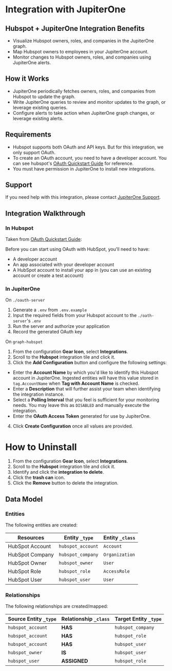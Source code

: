 # Integration with JupiterOne

## Hubspot + JupiterOne Integration Benefits

- Visualize Hubspot owners, roles, and companies in the JupiterOne graph.
- Map Hubspot owners to employees in your JupiterOne account.
- Monitor changes to Hubspot owners, roles, and companies using JupiterOne
  alerts.

## How it Works

- JupiterOne periodically fetches owners, roles, and companies from Hubspot to
  update the graph.
- Write JupiterOne queries to review and monitor updates to the graph, or
  leverage existing queries.
- Configure alerts to take action when JupiterOne graph changes, or leverage
  existing alerts.

## Requirements

- Hubspot supports both OAuth and API keys. But for this integration, we only
  support OAuth.
- To create an OAuth account, you need to have a developer account. You can see
  hubspot's
  [OAuth Quickstart Guide](https://developers.hubspot.com/docs/api/oauth-quickstart-guide)
  for reference.
- You must have permission in JupiterOne to install new integrations.

## Support

If you need help with this integration, please contact
[JupiterOne Support](https://support.jupiterone.io).

## Integration Walkthrough

### In Hubspot

Taken from
[OAuth Quickstart Guide](https://developers.hubspot.com/docs/api/oauth-quickstart-guide):

Before you can start using OAuth with HubSpot, you'll need to have:

- A developer account
- An app associated with your developer account
- A HubSpot account to install your app in (you can use an existing account or
  create a test account)

### In JupiterOne

On `./oauth-server`

1. Generate a `.env` from `.env.example`
2. Input the required fields from your Hubspot account to the `./oath-server`'s
   `.env`
3. Run the server and authorize your application
4. Record the generated OAuth key

On `graph-hubspot`

1. From the configuration **Gear Icon**, select **Integrations**.
2. Scroll to the **Hubspot** integration tile and click it.
3. Click the **Add Configuration** button and configure the following settings:

- Enter the **Account Name** by which you'd like to identify this Hubspot
  account in JupiterOne. Ingested entities will have this value stored in
  `tag.AccountName` when **Tag with Account Name** is checked.
- Enter a **Description** that will further assist your team when identifying
  the integration instance.
- Select a **Polling Interval** that you feel is sufficient for your monitoring
  needs. You may leave this as `DISABLED` and manually execute the integration.
- Enter the **OAuth Access Token** generated for use by JupiterOne.

4. Click **Create Configuration** once all values are provided.

# How to Uninstall

1. From the configuration **Gear Icon**, select **Integrations**.
2. Scroll to the **Hubspot** integration tile and click it.
3. Identify and click the **integration to delete**.
4. Click the **trash can** icon.
5. Click the **Remove** button to delete the integration.

<!-- {J1_DOCUMENTATION_MARKER_START} -->
<!--
********************************************************************************
NOTE: ALL OF THE FOLLOWING DOCUMENTATION IS GENERATED USING THE
"j1-integration document" COMMAND. DO NOT EDIT BY HAND! PLEASE SEE THE DEVELOPER
DOCUMENTATION FOR USAGE INFORMATION:

https://github.com/JupiterOne/sdk/blob/master/docs/integrations/development.md
********************************************************************************
-->

## Data Model

### Entities

The following entities are created:

| Resources       | Entity `_type`    | Entity `_class` |
| --------------- | ----------------- | --------------- |
| HubSpot Account | `hubspot_account` | `Account`       |
| HubSpot Company | `hubspot_company` | `Organization`  |
| HubSpot Owner   | `hubspot_owner`   | `User`          |
| HubSpot Role    | `hubspot_role`    | `AccessRole`    |
| HubSpot User    | `hubspot_user`    | `User`          |

### Relationships

The following relationships are created/mapped:

| Source Entity `_type` | Relationship `_class` | Target Entity `_type` |
| --------------------- | --------------------- | --------------------- |
| `hubspot_account`     | **HAS**               | `hubspot_company`     |
| `hubspot_account`     | **HAS**               | `hubspot_role`        |
| `hubspot_account`     | **HAS**               | `hubspot_user`        |
| `hubspot_owner`       | **IS**                | `hubspot_user`        |
| `hubspot_user`        | **ASSIGNED**          | `hubspot_role`        |

<!--
********************************************************************************
END OF GENERATED DOCUMENTATION AFTER BELOW MARKER
********************************************************************************
-->
<!-- {J1_DOCUMENTATION_MARKER_END} -->
